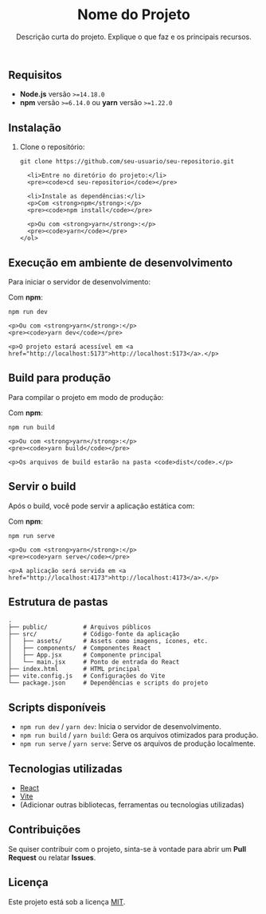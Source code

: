 <!DOCTYPE html>
<html lang="pt-BR">
<head>
  <meta charset="UTF-8">
  <meta name="viewport" content="width=device-width, initial-scale=1.0">
  <meta http-equiv="X-UA-Compatible" content="ie=edge">
  <title>README - Nome do Projeto</title>
</head>
<body>

  <header>
    <h1>Nome do Projeto</h1>
    <p>Descrição curta do projeto. Explique o que faz e os principais recursos.</p>
  </header>

  <section id="requisitos">
    <h2>Requisitos</h2>
    <ul>
      <li><strong>Node.js</strong> versão <code>>=14.18.0</code></li>
      <li><strong>npm</strong> versão <code>>=6.14.0</code> ou <strong>yarn</strong> versão <code>>=1.22.0</code></li>
    </ul>
  </section>

  <section id="instalacao">
    <h2>Instalação</h2>
    <ol>
      <li>Clone o repositório:</li>
      <pre><code>git clone https://github.com/seu-usuario/seu-repositorio.git</code></pre>

      <li>Entre no diretório do projeto:</li>
      <pre><code>cd seu-repositorio</code></pre>

      <li>Instale as dependências:</li>
      <p>Com <strong>npm</strong>:</p>
      <pre><code>npm install</code></pre>

      <p>Ou com <strong>yarn</strong>:</p>
      <pre><code>yarn</code></pre>
    </ol>
  </section>

  <section id="desenvolvimento">
    <h2>Execução em ambiente de desenvolvimento</h2>
    <p>Para iniciar o servidor de desenvolvimento:</p>
    <p>Com <strong>npm</strong>:</p>
    <pre><code>npm run dev</code></pre>

    <p>Ou com <strong>yarn</strong>:</p>
    <pre><code>yarn dev</code></pre>

    <p>O projeto estará acessível em <a href="http://localhost:5173">http://localhost:5173</a>.</p>
  </section>

  <section id="build-producao">
    <h2>Build para produção</h2>
    <p>Para compilar o projeto em modo de produção:</p>
    <p>Com <strong>npm</strong>:</p>
    <pre><code>npm run build</code></pre>

    <p>Ou com <strong>yarn</strong>:</p>
    <pre><code>yarn build</code></pre>

    <p>Os arquivos de build estarão na pasta <code>dist</code>.</p>
  </section>

  <section id="serve-build">
    <h2>Servir o build</h2>
    <p>Após o build, você pode servir a aplicação estática com:</p>
    <p>Com <strong>npm</strong>:</p>
    <pre><code>npm run serve</code></pre>

    <p>Ou com <strong>yarn</strong>:</p>
    <pre><code>yarn serve</code></pre>

    <p>A aplicação será servida em <a href="http://localhost:4173">http://localhost:4173</a>.</p>
  </section>

  <section id="estrutura">
    <h2>Estrutura de pastas</h2>
    <pre><code>.
├── public/          # Arquivos públicos
├── src/             # Código-fonte da aplicação
│   ├── assets/      # Assets como imagens, ícones, etc.
│   ├── components/  # Componentes React
│   ├── App.jsx      # Componente principal
│   └── main.jsx     # Ponto de entrada do React
├── index.html       # HTML principal
├── vite.config.js   # Configurações do Vite
└── package.json     # Dependências e scripts do projeto
</code></pre>
  </section>

  <section id="scripts">
    <h2>Scripts disponíveis</h2>
    <ul>
      <li><code>npm run dev</code> / <code>yarn dev</code>: Inicia o servidor de desenvolvimento.</li>
      <li><code>npm run build</code> / <code>yarn build</code>: Gera os arquivos otimizados para produção.</li>
      <li><code>npm run serve</code> / <code>yarn serve</code>: Serve os arquivos de produção localmente.</li>
    </ul>
  </section>

  <section id="tecnologias">
    <h2>Tecnologias utilizadas</h2>
    <ul>
      <li><a href="https://reactjs.org/">React</a></li>
      <li><a href="https://vitejs.dev/">Vite</a></li>
      <li>(Adicionar outras bibliotecas, ferramentas ou tecnologias utilizadas)</li>
    </ul>
  </section>

  <section id="contribuicoes">
    <h2>Contribuições</h2>
    <p>Se quiser contribuir com o projeto, sinta-se à vontade para abrir um <strong>Pull Request</strong> ou relatar <strong>Issues</strong>.</p>
  </section>

  <section id="licenca">
    <h2>Licença</h2>
    <p>Este projeto está sob a licença <a href="LICENSE">MIT</a>.</p>
  </section>

</body>
</html>
